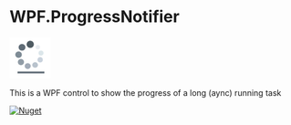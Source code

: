 # WPF.ProgressNotifier     

![progress_notifier_icon](Wpf.ProgressNotifier.Sample/Images/progress_notifier_icon.png)

This is a WPF control to show the progress of a long (aync) running task

[![Nuget](https://img.shields.io/nuget/v/Fluent.Ribbon.svg?style=flat-square)](https://www.nuget.org/packages/WPF.ProgressNotifier)

